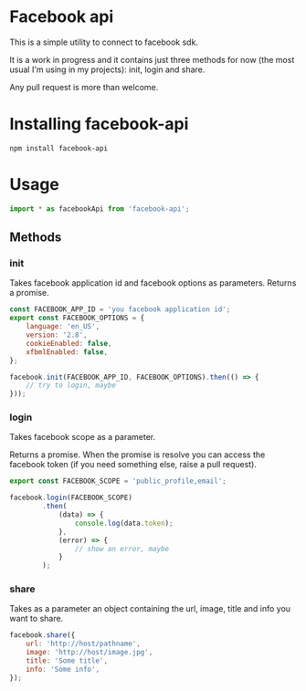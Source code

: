 # Facebook api

This is a simple utility to connect to facebook sdk.

It is a work in progress and it contains just three methods for now (the most usual I'm using in my projects): init, login and share.

Any pull request is more than welcome.

# Installing facebook-api

```
npm install facebook-api
```

# Usage

```js
import * as facebookApi from 'facebook-api';
```

## Methods

### init

Takes facebook application id and facebook options as parameters.
Returns a promise.

```js
const FACEBOOK_APP_ID = 'you facebook application id';
export const FACEBOOK_OPTIONS = {
    language: 'en_US',
    version: '2.8',
    cookieEnabled: false,
    xfbmlEnabled: false,
};

facebook.init(FACEBOOK_APP_ID, FACEBOOK_OPTIONS).then(() => {
    // try to login, maybe
}));
```

### login

Takes facebook scope as a parameter.

Returns a promise. When the promise is resolve you can access the facebook token (if you need something else, raise a pull request).

```js
export const FACEBOOK_SCOPE = 'public_profile,email';

facebook.login(FACEBOOK_SCOPE)
        .then(
            (data) => {
                console.log(data.token);
            },
            (error) => {
                // show an error, maybe
            }
        );
```

### share

Takes as a parameter an object containing the url, image, title and info you want to share.

```js
facebook.share({
    url: 'http://host/pathname',
    image: 'http://host/image.jpg',
    title: 'Some title',
    info: 'Some info',
});
```